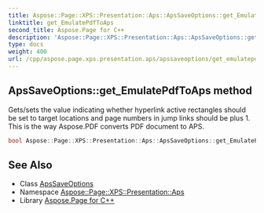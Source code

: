 ```yaml
---
title: Aspose::Page::XPS::Presentation::Aps::ApsSaveOptions::get_EmulatePdfToAps method
linktitle: get_EmulatePdfToAps
second_title: Aspose.Page for C++
description: 'Aspose::Page::XPS::Presentation::Aps::ApsSaveOptions::get_EmulatePdfToAps method. Gets/sets the value indicating whether hyperlink active rectangles should be set to target locations and page numbers in jump links should be plus 1. This is the way Aspose.PDF converts PDF document to APS in C++.'
type: docs
weight: 400
url: /cpp/aspose.page.xps.presentation.aps/apssaveoptions/get_emulatepdftoaps/
---
```

## ApsSaveOptions::get_EmulatePdfToAps method


Gets/sets the value indicating whether hyperlink active rectangles should be set to target locations and page numbers in jump links should be plus 1. This is the way Aspose.PDF converts PDF document to APS.

```cpp
bool Aspose::Page::XPS::Presentation::Aps::ApsSaveOptions::get_EmulatePdfToAps() const
```

## See Also

* Class [ApsSaveOptions](../)
* Namespace [Aspose::Page::XPS::Presentation::Aps](../../)
* Library [Aspose.Page for C++](../../../)
